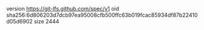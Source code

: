 version https://git-lfs.github.com/spec/v1
oid sha256:6d806203d7dcb97ea95008cfb500ffc63b019fcac85934df87b22410d05d6902
size 2444
